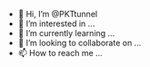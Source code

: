 - 👋 Hi, I’m @PKTtunnel
- 👀 I’m interested in ...
- 🌱 I’m currently learning ...
- 💞️ I’m looking to collaborate on ...
- 📫 How to reach me ...

<!---
PKTtunnel/PKTtunnel is a ✨ special ✨ repository because its `README.md` (this file) appears on your GitHub profile.
You can click the Preview link to take a look at your changes.
--->
